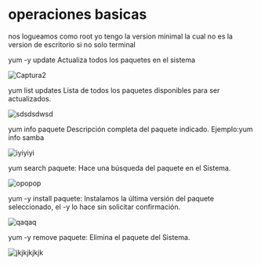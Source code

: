# operaciones basicas
nos logueamos como root yo tengo la version minimal la cual 
no es la version de escritorio si no solo terminal

yum -y update	Actualiza todos los paquetes en el sistema

![Captura2](https://user-images.githubusercontent.com/114906901/217338047-3830b02e-a2a2-4ac7-b4d0-fedd597491e4.PNG)

yum list updates Lista de todos los paquetes disponibles para ser actualizados.

![sdsdsdwsd](https://user-images.githubusercontent.com/114906901/217340178-281fe0de-b40b-4721-9885-d9f8e1c5dd66.PNG)

yum info paquete	Descripción completa del paquete indicado. Ejemplo:yum info samba

![iyiyiyi](https://user-images.githubusercontent.com/114906901/217340363-d6259e68-81aa-4bf7-85f9-8f91411eedc2.PNG)

yum search paquete: Hace una búsqueda del paquete en el Sistema.

![opopop](https://user-images.githubusercontent.com/114906901/217340558-c0cfdc46-980c-41de-9b47-4916d71b4d65.PNG)

yum -y install paquete: Instalamos la última versión del paquete seleccionado, el -y lo hace sin solicitar confirmación.

![qaqaq](https://user-images.githubusercontent.com/114906901/217341085-231b19de-72fe-40da-b42d-cfeb193bec68.PNG)

yum -y remove paquete: Elimina el paquete del Sistema.

![jkjkjkjkjk](https://user-images.githubusercontent.com/114906901/217341292-11dfc451-8ad4-4b33-945c-e5cafdedc5af.PNG)
